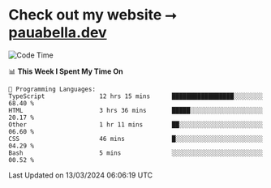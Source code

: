 # Check out my website ⭢ [pauabella.dev](https://pauabella.dev)

<!--START_SECTION:waka-->
![Code Time](http://img.shields.io/badge/Code%20Time-3%2C094%20hrs%202%20mins-blue)

📊 **This Week I Spent My Time On** 

```text
💬 Programming Languages: 
TypeScript               12 hrs 15 mins      █████████████████░░░░░░░░   68.40 % 
HTML                     3 hrs 36 mins       █████░░░░░░░░░░░░░░░░░░░░   20.17 % 
Other                    1 hr 11 mins        ██░░░░░░░░░░░░░░░░░░░░░░░   06.60 % 
CSS                      46 mins             █░░░░░░░░░░░░░░░░░░░░░░░░   04.29 % 
Bash                     5 mins              ░░░░░░░░░░░░░░░░░░░░░░░░░   00.52 % 
```


 Last Updated on 13/03/2024 06:06:19 UTC
<!--END_SECTION:waka-->
